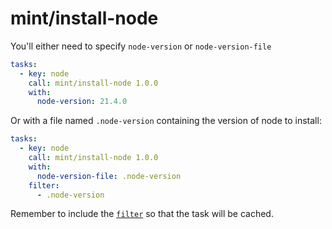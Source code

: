 # mint/install-node

You'll either need to specify `node-version` or `node-version-file`


```yaml
tasks:
  - key: node
    call: mint/install-node 1.0.0
    with:
      node-version: 21.4.0
```

Or with a file named `.node-version` containing the version of node to install:

```yaml
tasks:
  - key: node
    call: mint/install-node 1.0.0
    with:
      node-version-file: .node-version
    filter:
      - .node-version
```

Remember to include the [`filter`](https://www.rwx.com/docs/mint/filtering-files) so that the task will be cached.
